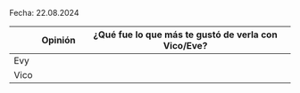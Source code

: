 Fecha: 22.08.2024

|      | Opinión | ¿Qué fue lo que más te gustó de verla con Vico/Eve? |
| ---- | ------- | --------------------------------------------------- |
| Evy  |         |                                                     |
| Vico |         |                                                     |
